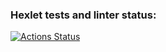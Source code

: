### Hexlet tests and linter status:
[![Actions Status](https://github.com/Scooby-Hub/frontend-project-44/workflows/hexlet-check/badge.svg)](https://github.com/Scooby-Hub/frontend-project-44/actions)